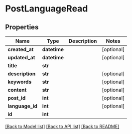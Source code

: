 # PostLanguageRead

## Properties
Name | Type | Description | Notes
------------ | ------------- | ------------- | -------------
**created_at** | **datetime** |  | [optional] 
**updated_at** | **datetime** |  | [optional] 
**title** | **str** |  | 
**description** | **str** |  | [optional] 
**keywords** | **str** |  | [optional] 
**content** | **str** |  | [optional] 
**post_id** | **int** |  | [optional] 
**language_id** | **int** |  | [optional] 
**id** | **int** |  | 

[[Back to Model list]](../README.md#documentation-for-models) [[Back to API list]](../README.md#documentation-for-api-endpoints) [[Back to README]](../README.md)

